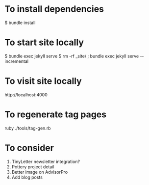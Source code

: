 # To install dependencies
$ bundle install

# To start site locally
$ bundle exec jekyll serve
$ rm -rf _site/ ; bundle exec jekyll serve --incremental

# To visit site locally
http://localhost:4000 

# To regenerate tag pages
ruby ./tools/tag-gen.rb

# To consider
1. TinyLetter newsletter integration?
1. Pottery project detail
1. Better image on AdvisorPro
1. Add blog posts